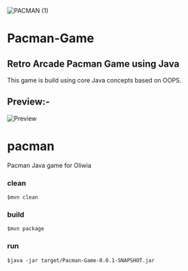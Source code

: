 ![PACMAN (1)](https://user-images.githubusercontent.com/57444962/144720891-ccea297d-b29c-4c15-adcf-a5041d03b61a.gif)
# Pacman-Game
## Retro Arcade Pacman Game using Java

This game is build using core Java concepts based on OOPS.

## Preview:-


![Preview](https://user-images.githubusercontent.com/57444962/144720442-69b3903b-a393-4b71-b0c1-5ff11ee5f661.png)

# pacman
Pacman Java game for Oliwia
### clean
``$mvn clean``
### build
``$mvn package``
### run
``$java -jar target/Pacman-Game-0.0.1-SNAPSHOT.jar ``

